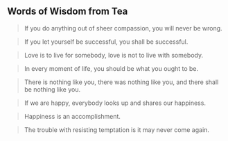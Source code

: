 ## Words of Wisdom from Tea ## 

> If you do anything out of sheer compassion, you will never be wrong.

> If you let yourself be successful, you shall be successful.

> Love is to live for somebody, love is not to live with somebody.

> In every moment of life, you should be what you ought to be.

> There is nothing like you, there was nothing like you, and there shall be nothing like you.

> If we are happy, everybody looks up and shares our happiness. 

> Happiness is an accomplishment. 

> The trouble with resisting temptation is it may never come again.
